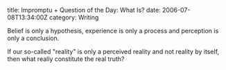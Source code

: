 title: Impromptu + Question of the Day: What Is?
date: 2006-07-08T13:34:00Z
category: Writing

Belief is only a hypothesis, experience is only a process and perception is only a conclusion.

If our so-called "reality" is only a perceived reality and not reality by itself, then what really constitute the real truth?
